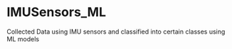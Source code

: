 # IMUSensors_ML
Collected Data using IMU sensors and classified into certain classes using ML models
